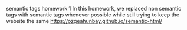 semantic tags homework 1
In this homework, we replaced non semantic tags with semantic tags whenever possible while still trying to keep the website the same
https://ozgeahunbay.github.io/semantic-html/
